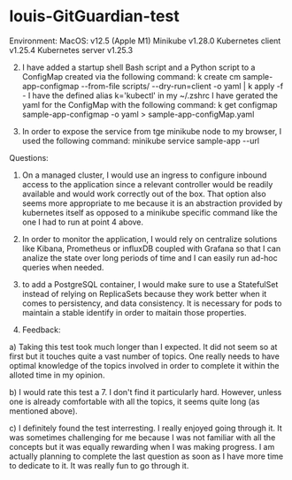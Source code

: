 # louis-GitGuardian-test

Environment: 
MacOS: v12.5 (Apple M1)
Minikube v1.28.0
Kubernetes client v1.25.4
Kubernetes server v1.25.3


2) I have added a startup shell Bash script and a Python script to a ConfigMap created via the following command:
 k create cm sample-app-configmap --from-file scripts/ --dry-run=client -o yaml | k apply -f -
 I have the defined alias k='kubectl' in my ~/.zshrc
 I have gerated the yaml for the ConfigMap with the following command:
 k get configmap sample-app-configmap -o yaml > sample-app-configMap.yaml
 
 
4) In order to expose the service from tge minikube node to my browser, I used the following command:
minikube service sample-app --url


Questions:
1) On a managed cluster, I would use an ingress to configure inbound access to the application since a relevant controller would be readily available and would work correctly out of the box. That option also seems more appropriate to me because it is an abstraction provided by kubernetes itself as opposed to a minikube specific command like the one I had to run at point 4 above.

2) In order to monitor the application, I would rely on centralize solutions like Kibana, Prometheus or influxDB coupled with Grafana so that I can analize the state over long periods of time and I can easily run ad-hoc queries when needed.

3) to add a PostgreSQL container, I would make sure to use a StatefulSet instead of relying on ReplicaSets because they work better when it comes to persistency, and data consistency. It is necessary for pods to maintain a stable identify in order to maitain those properties.

4) Feedback:

a) Taking this test took much longer than I expected. It did not seem so at first but it touches quite a vast number of topics. One really needs to have optimal knowledge of the topics involved in order to complete it within the alloted time in my opinion.

b) I would rate this test a 7. I don't find it particularly hard. However, unless one is already comfortable with all the topics, it seems quite long (as mentioned above).

c) I definitely found the test interresting. I really enjoyed going through it. It was sometimes challenging for me because I was not familiar with all the concepts but it was equally rewarding when I was making progress. I am actually planning to complete the last question as soon as I have more time to dedicate to it. It was really fun to go through it.
